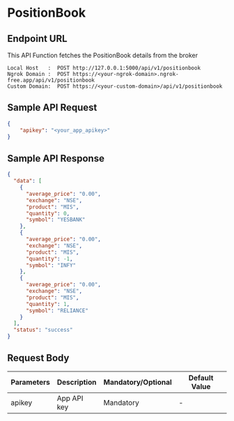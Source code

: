 # PositionBook

## Endpoint URL

This API Function fetches the PositionBook details from the broker

```http
Local Host   :  POST http://127.0.0.1:5000/api/v1/positionbook
Ngrok Domain :  POST https://<your-ngrok-domain>.ngrok-free.app/api/v1/positionbook
Custom Domain:  POST https://<your-custom-domain>/api/v1/positionbook
```



## Sample API Request

```json
{
    "apikey": "<your_app_apikey>"
}

```



## Sample API Response

```json
{
  "data": [
    {
      "average_price": "0.00",
      "exchange": "NSE",
      "product": "MIS",
      "quantity": 0,
      "symbol": "YESBANK"
    },
    {
      "average_price": "0.00",
      "exchange": "NSE",
      "product": "MIS",
      "quantity": -1,
      "symbol": "INFY"
    },
    {
      "average_price": "0.00",
      "exchange": "NSE",
      "product": "MIS",
      "quantity": 1,
      "symbol": "RELIANCE"
    }
  ],
  "status": "success"
}
```



## Request Body



| Parameters | Description | Mandatory/Optional | Default Value |
| ---------- | ----------- | ------------------ | ------------- |
| apikey     | App API key | Mandatory          | -             |



